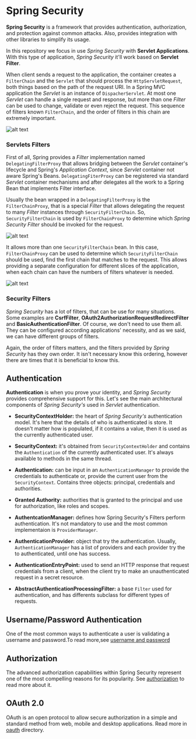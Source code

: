 # Spring Security

**Spring Security** is a framework that provides authentication, authorization, and protection against common attacks.
Also, provides integration with other libraries to simplify its usage.

In this repository we focus in use _Spring Security_ with **Servlet Applications**. With this type of application, _Spring Security_ it'll work based on **Servlet Filter**.
 
When client sends a request to the application, the container creates a `FilterChain` and the `Servlet` that should process the `HttpServletRequest`, both things based on the path of the request URI.
In a Spring MVC application the _Servlet_ is an instance of `DispacherServlet`. 
At most one _Servlet_ can handle a single request and response, but more than one _Filter_ can be used to change, validate or even reject the request. 
This sequence of filters known `FilterChain`, and the order of filters in this chain are extremely important. 

![alt text](https://docs.spring.io/spring-security/site/docs/5.4.1/reference/html5/images/servlet/architecture/filterchain.png "Filter Chain")

### Servlets Filters

First of all, Spring provides a _Filter_ implementation named `DelegatingFilterProxy` that allows bridging between the _Servlet_ container's lifecycle and Spring's _Application Context_, since _Servlet_ container not aware Spring's Beans. 
`DelegatingFiterProxy` can be registered via standard _Servlet_ container mechanisms and after delegates all the work to a Spring Bean that implements Filter interface.

Usually the bean wrapped in a `DelegatingFilterProxy` is the `FilterChainProxy`, that is a special _Filter_ that allows delegating the request to many _Filter_ instances through `SecurityFilterChain`.
So, `SecurityFilterChain` is used by `FilterChainProxy` to determine which _Spring Security Filter_ should be invoked for the request.

![alt text](https://docs.spring.io/spring-security/site/docs/5.4.1/reference/html5/images/servlet/architecture/securityfilterchain.png "Sequence show DelegatingFilterProxy, his FilterChainProxy and the SecurityFilterChain")

It allows more than one `SecurityFilterChain` bean. In this case, `FilterChainProxy` can be used to determine which `SecurityFilterChain` should be used, find the first chain that matches to the request. 
This allows providing a separate configuration for different slices of the application, when each chain can have the numbers of filters whatever is needed.

![alt text](https://docs.spring.io/spring-security/site/docs/5.4.1/reference/html5/images/servlet/architecture/multi-securityfilterchain.png "Multiple Security Filter Chain")
      
### Security Filters

_Spring Security_ has a lot of filters, that can be use for many situations. Some examples are **CsrfFilter**, **OAuth2AuthorizationRequestRedirectFilter** and **BasicAuthenticationFilter**. 
Of course, we don't need to use them all. They can be configured according applications' necessity, and as we said, we can have different groups of filters.

Again, the order of filters matters, and the filters provided by _Spring Security_ has they own order. 
It isn't necessary know this ordering, however there are times that it is beneficial to know this.

## Authentication

**Authentication** is when you prove your identity, and _Spring Security_ provides comprehensive support for this. Let's see the main architectural components of _Spring Security's_ used in _Servlet_ authentication.

* **SecurityContextHolder:** the heart of _Spring Security's_ authentication model. It's here that the details of who is authenticated is store. 
It doesn't matter how is populated, if it contains a value, then it is used as the currently authenticated user.

* **SecurityContext:**  it's obtained from `SecurityContextHolder` and contains the  `Authentication` of the currently authenticated user. It's always available to methods in the same thread.

* **Authentication:** can be input in an `AuthenticationManager` to provide the credentials to authenticate or, provide the current user from the `SecurityContext`. Contains three objects: principal, credentials and authorities.

* **Granted Authority:** authorities that is granted to the principal and use for authorization, like roles and scopes.

* **AuthentcationManager:** defines how Spring Security's Filters perform authentication. It's not mandatory to use and the most common implementaion is `ProviderManager`.

* **AuthenticationProvider:** object that try the authentication. Usually, `AuthenticationManager` has a list of providers and each provider try the to authenticated, until one has success.

* **AuthenticationEntryPoint:** used to send an HTTP response that request credentials from a client, when the client try to make an unauthenticated request in a secret resource. 

* **AbstractAuthenticationProcessingFilter:** a base `Filter` used for authentication, and has differents subclass for different types of requests.

## Username/Password Authentication

One of the most common ways to authenticate a user is validating a username and password.To read more,see [username and password](username-password-authentication/UsernamePasswordReadMe.md)

## Authorization

The advanced authorization capabilities within Spring Security represent one of the most compelling reasons for its popularity. See [authorization](authorization/AuthorizationReadMe.md) to read more about it.

## OAuth 2.0

OAuth is an open protocol to allow secure authorization in a simple and standard method from web, mobile and desktop applications. Read more in [oauth](oauth/OAuthReadme.md) directory.


    
